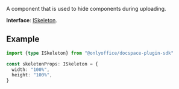 A component that is used to hide components during uploading.

**Interface**: [ISkeleton](https://github.com/ONLYOFFICE/docspace-plugin-sdk/blob/master/src/interfaces/components/ISkeleton.ts).

## Example

``` ts
import {type ISkeleton} from "@onlyoffice/docspace-plugin-sdk"

const skeletonProps: ISkeleton = {
  width: "100%",
  height: "100%",
}
```

